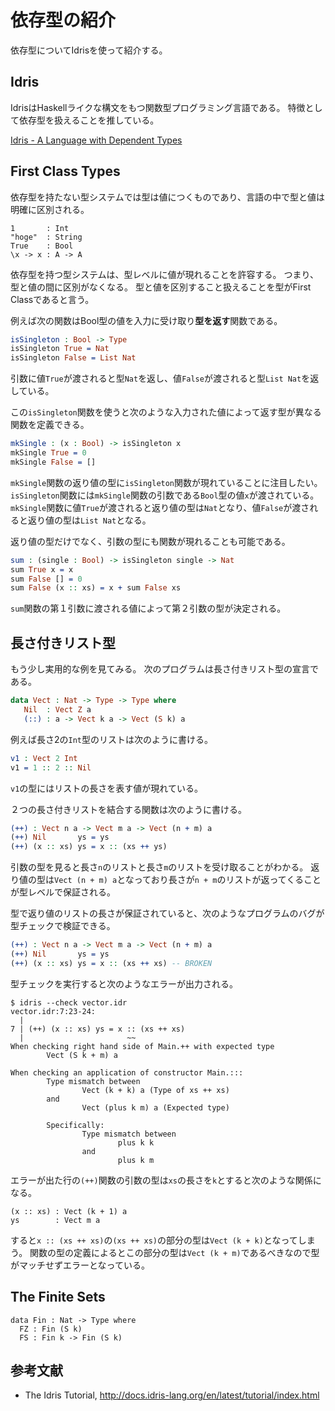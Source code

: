 # 依存型の紹介
依存型についてIdrisを使って紹介する。

## Idris
IdrisはHaskellライクな構文をもつ関数型プログラミング言語である。
特徴として依存型を扱えることを推している。

[Idris - A Language with Dependent Types](https://www.idris-lang.org/)

## First Class Types
依存型を持たない型システムでは型は値につくものであり、言語の中で型と値は明確に区別される。
```
1       : Int
"hoge"  : String
True    : Bool
\x -> x : A -> A
```

依存型を持つ型システムは、型レベルに値が現れることを許容する。
つまり、型と値の間に区別がなくなる。
型と値を区別すること扱えることを型がFirst Classであると言う。

例えば次の関数はBool型の値を入力に受け取り**型を返す**関数である。
```Idris
isSingleton : Bool -> Type
isSingleton True = Nat
isSingleton False = List Nat
```
引数に値`True`が渡されると型`Nat`を返し、値`False`が渡されると型`List Nat`を返している。

この`isSingleton`関数を使うと次のような入力された値によって返す型が異なる関数を定義できる。
```Idris
mkSingle : (x : Bool) -> isSingleton x
mkSingle True = 0
mkSingle False = []
```
`mkSingle`関数の返り値の型に`isSingleton`関数が現れていることに注目したい。
`isSingleton`関数には`mkSingle`関数の引数である`Bool`型の値`x`が渡されている。
`mkSingle`関数に値`True`が渡されると返り値の型は`Nat`となり、値`False`が渡されると返り値の型は`List Nat`となる。

返り値の型だけでなく、引数の型にも関数が現れることも可能である。
```Idris
sum : (single : Bool) -> isSingleton single -> Nat
sum True x = x
sum False [] = 0
sum False (x :: xs) = x + sum False xs
```
`sum`関数の第１引数に渡される値によって第２引数の型が決定される。

## 長さ付きリスト型
もう少し実用的な例を見てみる。
次のプログラムは長さ付きリスト型の宣言である。

```Idris
data Vect : Nat -> Type -> Type where
   Nil  : Vect Z a
   (::) : a -> Vect k a -> Vect (S k) a
```

例えば長さ2の`Int`型のリストは次のように書ける。
```Idris
v1 : Vect 2 Int
v1 = 1 :: 2 :: Nil
```
`v1`の型にはリストの長さを表す値が現れている。

２つの長さ付きリストを結合する関数は次のように書ける。
```Idris
(++) : Vect n a -> Vect m a -> Vect (n + m) a
(++) Nil       ys = ys
(++) (x :: xs) ys = x :: (xs ++ ys)
```
引数の型を見ると長さ`n`のリストと長さ`m`のリストを受け取ることがわかる。
返り値の型は`Vect (n + m) a`となっており長さが`n + m`のリストが返ってくることが型レベルで保証される。

型で返り値のリストの長さが保証されていると、次のようなプログラムのバグが型チェックで検証できる。
```Idris
(++) : Vect n a -> Vect m a -> Vect (n + m) a
(++) Nil       ys = ys
(++) (x :: xs) ys = x :: (xs ++ xs) -- BROKEN
```

型チェックを実行すると次のようなエラーが出力される。
```
$ idris --check vector.idr 
vector.idr:7:23-24:
  |
7 | (++) (x :: xs) ys = x :: (xs ++ xs)
  |                       ~~
When checking right hand side of Main.++ with expected type
        Vect (S k + m) a

When checking an application of constructor Main.:::
        Type mismatch between
                Vect (k + k) a (Type of xs ++ xs)
        and
                Vect (plus k m) a (Expected type)
        
        Specifically:
                Type mismatch between
                        plus k k
                and
                        plus k m
```
エラーが出た行の`(++)`関数の引数の型は`xs`の長さを`k`とすると次のような関係になる。
```
(x :: xs) : Vect (k + 1) a
ys        : Vect m a
```
すると`x :: (xs ++ xs)`の`(xs ++ xs)`の部分の型は`Vect (k + k)`となってしまう。
関数の型の定義によるとこの部分の型は`Vect (k + m)`であるべきなので型がマッチせずエラーとなっている。

## The Finite Sets
```
data Fin : Nat -> Type where
  FZ : Fin (S k)
  FS : Fin k -> Fin (S k)
```

## 参考文献
- The Idris Tutorial, http://docs.idris-lang.org/en/latest/tutorial/index.html
